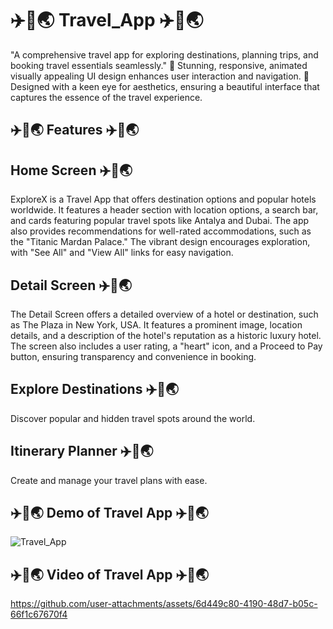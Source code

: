 # ✈️🏨🌏 Travel_App ✈️🏨🌏
"A comprehensive travel app for exploring destinations, planning trips, and booking travel essentials seamlessly." 📱 Stunning, responsive, animated visually appealing UI design enhances user interaction and navigation. 🎨 Designed with a keen eye for aesthetics, ensuring a beautiful interface that captures the essence of the travel experience.

## ✈️🏨🌏 Features ✈️🏨🌏

## Home Screen ✈️🏨🌏
ExploreX is a Travel App that offers destination options and popular hotels worldwide. It features a header section with location options, a search bar, and cards featuring popular travel spots like Antalya and Dubai. The app also provides recommendations for well-rated accommodations, such as the "Titanic Mardan Palace." The vibrant design encourages exploration, with "See All" and "View All" links for easy navigation.

## Detail Screen ✈️🏨🌏
The Detail Screen offers a detailed overview of a hotel or destination, such as The Plaza in New York, USA. It features a prominent image, location details, and a description of the hotel's reputation as a historic luxury hotel. The screen also includes a user rating, a "heart" icon, and a Proceed to Pay button, ensuring transparency and convenience in booking.

## Explore Destinations ✈️🏨🌏
Discover popular and hidden travel spots around the world.

## Itinerary Planner ✈️🏨🌏
Create and manage your travel plans with ease.

## ✈️🏨🌏 Demo of Travel App ✈️🏨🌏
![Travel_App](https://github.com/user-attachments/assets/b89b12c8-f0c1-43eb-86d8-740f58a082f5)

## ✈️🏨🌏 Video of Travel App ✈️🏨🌏
https://github.com/user-attachments/assets/6d449c80-4190-48d7-b05c-66f1c67670f4

